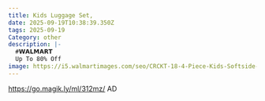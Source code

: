 ```yaml
---
title: Kids Luggage Set,
date: 2025-09-19T10:38:39.350Z
tags: 2025-09-19
Category: other
description: |-
  #𝗪𝗔𝗟𝗠𝗔𝗥𝗧 
  Up To 80% Off 
image: https://i5.walmartimages.com/seo/CRCKT-18-4-Piece-Kids-Softside-Luggage-Set-Includes-Upright-Backpack-Neck-Roll-Critter-Luggage-Tag-Mermaid-Walmart-Com-Exclusive-Kids_fd45f739-9c5d-4142-b321-6774e8b21402.d367ad8274c2a3b0641ae35c275df594.jpeg?odnHeight=2000&odnWidth=2000&odnBg=FFFFFF
---
```

https://go.magik.ly/ml/312mz/
AD